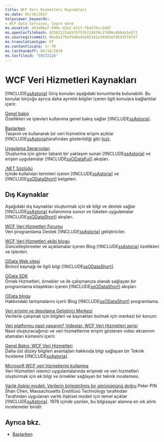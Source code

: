 ```yaml
---
title: WCF Veri Hizmetleri Kaynakları
ms.date: 03/30/2017
helpviewer_keywords:
- WCF Data Services, learn more
ms.assetid: e63a9baf-699c-42e2-b11f-fba57bcc14df
ms.openlocfilehash: d3562122ab578f5f622d439c17d86cdb64a1e573
ms.sourcegitcommit: 0be8a279af6d8a43e03141e349d3efd5d35f8767
ms.translationtype: HT
ms.contentlocale: tr-TR
ms.lasthandoff: 04/18/2019
ms.locfileid: "59172126"
---
```

# <a name="wcf-data-services-resources"></a>WCF Veri Hizmetleri Kaynakları
[!INCLUDE[ssAstoria](../../../../includes/ssastoria-md.md)] Giriş konuları aşağıdaki konumlarda bulunabilir. Bu konular birçoğu ayrıca daha ayrıntılı bilgiler içeren ilgili konulara bağlantılar içerir.  
  
 [Genel bakış](../../../../docs/framework/data/wcf/wcf-data-services-overview.md)  
 Özellikleri ve işlevleri kullanıma genel bakış sağlar [!INCLUDE[ssAstoria](../../../../includes/ssastoria-md.md)].  
  
 [Başlarken](../../../../docs/framework/data/adonet/ef/getting-started.md)  
 Tasarım ve kullanarak bir veri hizmetine erişim açıklar [!INCLUDE[ssAstoria](../../../../includes/ssastoria-md.md)]tarafından gösterildiği gibi [hızlı](../../../../docs/framework/data/wcf/quickstart-wcf-data-services.md).  
  
 [Uygulama Senaryoları](../../../../docs/framework/data/wcf/application-scenarios-wcf-data-services.md)  
 Oluşturma için görev tabanlı bir yaklaşım sunan [!INCLUDE[ssAstoria](../../../../includes/ssastoria-md.md)] ve erişen uygulamalar [!INCLUDE[ssODataFull](../../../../includes/ssodatafull-md.md)] akışları.  
  
 [.NET Sözlüğü](../../../standard/glossary.md)  
 İçinde kullanılan terimleri içeren [!INCLUDE[ssAstoria](../../../../includes/ssastoria-md.md)] ve [!INCLUDE[ssODataShort](../../../../includes/ssodatashort-md.md)] belgeleri.  
  
## <a name="external-resources"></a>Dış Kaynaklar  
 Aşağıdaki dış kaynaklar oluşturmak için ek bilgi ve destek sağlar [!INCLUDE[ssAstoria](../../../../includes/ssastoria-md.md)] kullanımına sunun ve tüketen uygulamalar [!INCLUDE[ssODataShort](../../../../includes/ssodatashort-md.md)] akışları.  
  
 [WCF Veri Hizmetleri Forumu](https://go.microsoft.com/fwlink/?LinkId=150512)  
 Veri programlama Destek [!INCLUDE[ssAstoria](../../../../includes/ssastoria-md.md)] geliştiriciler.  
  
 [WCF Veri Hizmetleri ekibi blogu](https://go.microsoft.com/fwlink/?LinkId=150511)  
 Güncelleştirmeler ve açıklamalar içeren Blog [!INCLUDE[ssAstoria](../../../../includes/ssastoria-md.md)] özellikleri ve işlevleri.  
  
 [OData Web sitesi](https://go.microsoft.com/fwlink/?LinkID=184554)  
 Birincil kaynağı ile ilgili bilgi [!INCLUDE[ssODataShort](../../../../includes/ssodatashort-md.md)].  
  
 [OData SDK](https://go.microsoft.com/fwlink/?LinkID=185248)  
 Örnek Hizmetleri, örnekler ve ile çalışmanıza olanak sağlayan bir programlama kitaplıkları içeren [!INCLUDE[ssODataShort](../../../../includes/ssodatashort-md.md)] akışları.  
  
 [OData blogu](https://go.microsoft.com/fwlink/?LinkId=185868)  
 Hakkındaki tartışmalarını içerir Blog [!INCLUDE[ssODataShort](../../../../includes/ssodatashort-md.md)] programlama.  
  
 [Veri erişimi ve depolama Geliştirici Merkezi](https://go.microsoft.com/fwlink/?LinkId=91903)  
 Verilerle çalışmak için bilgileri ve kaynakları bulmak için merkezi bir konum.  
  
 [Veri platformu nasıl yaparım? Videolar: WCF Veri Hizmetleri serisi](https://go.microsoft.com/fwlink/?LinkId=124600)  
 Nasıl oluşturacağınızı ve veri hizmetlerine erişim gösteren video ekranının atamaları kümesini içerir.  
  
 [Genel Bakış: WCF Veri Hizmetleri](https://go.microsoft.com/fwlink/?LinkID=131074)  
 Daha üst düzey bilgileri avantajları hakkında bilgi sağlayan bir Teknik İnceleme [!INCLUDE[ssAstoria](../../../../includes/ssastoria-md.md)].  
  
 [Microsoft WCF veri hizmetlerini kullanma](https://go.microsoft.com/fwlink/?LinkID=131075)  
 Veri Hizmetleri istemci uygulamalarında erişmek ve veri hizmetleri oluşturmak için ek bilgi ve örnekler sağlayan bir teknik incelemesi.  
  
 [Varlık ilişkisi modeli: Verilerin birleştirilmiş bir görünümünü doğru](https://go.microsoft.com/fwlink/?LinkId=91909) Peter PIN Shan Chen, Massachusetts Enstitüsü Technology tarafından  
 Tarafından uygulanan varlık ilişkisel modeli için temel açıklar [!INCLUDE[ssAstoria](../../../../includes/ssastoria-md.md)]. 1976 içinde yazılan, bu bilgisayar alanına en sık alıntı incelemeler biridir.  
  
## <a name="see-also"></a>Ayrıca bkz.

- [Başlarken](../../../../docs/framework/data/wcf/getting-started-with-wcf-data-services.md)

